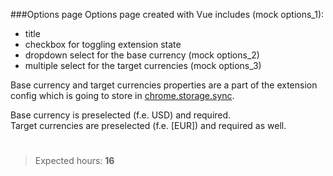 ###Options page
Options page created with Vue includes (mock options_1):
- title
- checkbox for toggling extension state
- dropdown select for the base currency (mock options_2)
- multiple select for the target currencies (mock options_3)

Base currency and target currencies properties are a part of the extension config which is going to store in [chrome.storage.sync](https://developer.chrome.com/docs/extensions/reference/storage/).

Base currency is preselected (f.e. USD) and required.  
Target currencies are preselected (f.e. [EUR]) and required as well.

#
>Expected hours: **16**
